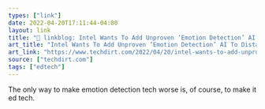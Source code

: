 ```yaml
---
types: ["link"]
date: 2022-04-20T17:11:44-04:00
layout: link
title: "🔗 linkblog: Intel Wants To Add Unproven ‘Emotion Detection’ AI To Distance Learning Tech | Techdirt'"
art_title: "Intel Wants To Add Unproven ‘Emotion Detection’ AI To Distance Learning Tech | Techdirt"
art_link: "https://www.techdirt.com/2022/04/20/intel-wants-to-add-unproven-emotion-detection-ai-to-distance-learning-tech/"
source: ["techdirt.com"]
tags: ["edtech"]
---
```

The only way to make emotion detection tech worse is, of course, to make it ed tech.
